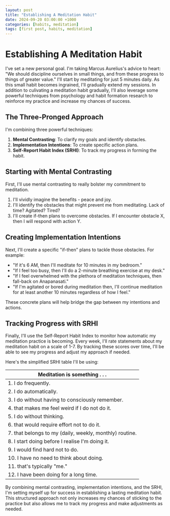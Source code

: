 ```yaml
---
layout: post
title: "Establishing A Meditation Habit"
date: 2024-09-20 03:00:00 +1000
categories: [habits, meditation]
tags: [first post, habits, meditation]
---
```


# Establishing A Meditation Habit

I've set a new personal goal. I'm taking Marcus Aurelius's advice to heart: "We should discipline ourselves in small things, and from these progress to things of greater value." I'll start by meditating for just 5 minutes daily. As this small habit becomes ingrained, I'll gradually extend my sessions. In addition to culivating a meditation habit gradually, I'll also leverage some powerful techniques from psychology and habit formation research to reinforce my practice and increase my chances of success.

## The Three-Pronged Approach

I'm combining three powerful techniques:

1. **Mental Contrasting**: To clarify my goals and identify obstacles.
2. **Implementation Intentions**: To create specific action plans.
3. **Self-Report Habit Index (SRHI)**: To track my progress in forming the habit.

## Starting with Mental Contrasting

First, I'll use mental contrasting to really bolster my commitment to meditation. 
1. I'll vividly imagine the benefits - peace and joy.
2. I'll identify the obstacles that might prevent me from meditating. Lack of time? Agitated? Tired? 
3. I'll create if-then plans to overcome obstacles. If I encounter obstacle X, then I will respond with action Y.

## Creating Implementation Intentions

Next, I'll create a specific "if-then" plans to tackle those obstacles. For example:
- "If it's 6 AM, then I'll meditate for 10 minutes in my bedroom."
- "If I feel too busy, then I'll do a 2-minute breathing exercise at my desk."
- "If I feel overwhelmed with the plethora of meditation techniques, then fall-back on Anapanasati."
- "If I'm agitated or bored during meditation then, I'll continue meditation for at least another 10 minutes regardless of how I feel."

These concrete plans will help bridge the gap between my intentions and actions.

## Tracking Progress with SRHI

Finally, I'll use the Self-Report Habit Index to monitor how automatic my meditation practice is becoming. Every week, I'll rate statements about my meditation habit on a scale of 1-7. By tracking these scores over time, I'll be able to see my progress and adjust my approach if needed.

Here's the simplified SRHI table I'll be using:

| **Meditation is something . . .** |
|-----------------------------------|
| 1. I do frequently. |
| 2. I do automatically. |
| 3. I do without having to consciously remember. |
| 4. that makes me feel weird if I do not do it. |
| 5. I do without thinking. |
| 6. that would require effort not to do it. |
| 7. that belongs to my (daily, weekly, monthly) routine. |
| 8. I start doing before I realise I'm doing it. |
| 9. I would find hard not to do. |
| 10. I have no need to think about doing. |
| 11. that's typically "me." |
| 12. I have been doing for a long time. |

By combining mental contrasting, implementation intentions, and the SRHI, I'm setting myself up for success in establishing a lasting meditation habit. This structured approach not only increases my chances of sticking to the practice but also allows me to track my progress and make adjustments as needed.